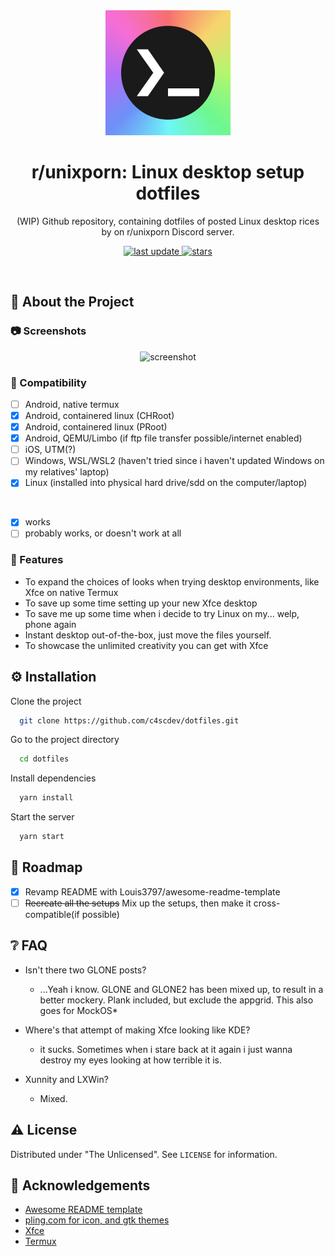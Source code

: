 <!--
Hey, thanks for using the awesome-readme-template template.  
If you have any enhancements, then fork this project and create a pull request 
or just open an issue with the label "enhancement".

Don't forget to give this project a star for additional support ;)
Maybe you can mention me or this repo in the acknowledgements too
-->
<div align="center">

  <img src="https://raw.githubusercontent.com/c4scdev/dotfiles/main/UpAi4Y5__400x400.jpg" alt="logo" width="200" height="200" />
  <h1>r/unixporn: Linux desktop setup dotfiles</h1>
  
  <p>
    (WIP) Github repository, containing dotfiles of posted Linux desktop rices by on r/unixporn Discord server.
  </p>
  
  
<!-- Badges -->
<p>
  <a href="">
    <img src="https://img.shields.io/github/last-commit/c4scdev/dotfiles" alt="last update" />
  </a>
  <a href="https://github.com/c4scdev/dotfiles/stargazers">
    <img src="https://img.shields.io/github/stars/c4scdev/dotfiles" alt="stars" />
  </a>
</p>

</div>

<br />

<!-- About the Project -->
## :star2: About the Project


<!-- Screenshots -->
### :camera: Screenshots

<div align="center"> 
  <img src="https://placehold.co/600x400?text=Your+Screenshot+here" alt="screenshot" />
</div>


<!-- Compatibility -->
### :space_invader: Compatibility
* [ ] Android, native termux
* [x] Android, containered linux (CHRoot)
* [X] Android, containered linux (PRoot)
* [x] Android, QEMU/Limbo (if ftp file transfer possible/internet enabled)
* [ ] iOS, UTM(?)
* [ ] Windows, WSL/WSL2 (haven't tried since i haven't updated Windows on my relatives' laptop)
* [x] Linux (installed into physical hard drive/sdd on the computer/laptop)
<br />

* [x] works
* [ ] probably works, or doesn't work at all

<!-- Features -->
### :dart: Features

- To expand the choices of looks when trying desktop environments, like Xfce on native Termux 
- To save up some time setting up your new Xfce desktop
- To save me up some time when i decide to try Linux on my... welp, phone again
- Instant desktop out-of-the-box, just move the files yourself.
- To showcase the unlimited creativity you can get with Xfce

<!-- Installation -->
## :gear: Installation 

Clone the project

```bash
  git clone https://github.com/c4scdev/dotfiles.git
```

Go to the project directory

```bash
  cd dotfiles
```

Install dependencies

```bash
  yarn install
```

Start the server

```bash
  yarn start
```

<!-- Roadmap -->
## :compass: Roadmap

* [x] Revamp README with Louis3797/awesome-readme-template
* [ ] ~~Recreate all the setups~~ Mix up the setups, then make it cross-compatible(if possible)

<!-- FAQ -->
## :grey_question: FAQ

- Isn't there two GLONE posts?

  + ...Yeah i know. GLONE and GLONE2 has been mixed up, to result in a better mockery. Plank included, but exclude the appgrid.
This also goes for MockOS*


- Where's that attempt of making Xfce looking like KDE?

  + it sucks. Sometimes when i stare back at it again i just wanna destroy my eyes looking at how terrible it is.

- Xunnity and LXWin?

  + Mixed.


<!-- License -->
## :warning: License

Distributed under "The Unlicensed". See `LICENSE` for information.

<!-- Acknowledgments -->
## :gem: Acknowledgements

 - [Awesome README template](https://github.com/Louis3797/awesome-readme-template)
 - [pling.com for icon, and gtk themes](https://pling.com)
 - [Xfce](https://xfce.org)
 - [Termux](https://github.com/termux/termux-app)

